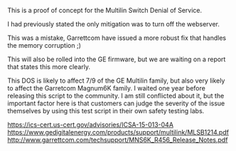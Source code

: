 This is a proof of concept for the Multilin Switch Denial of Service. 

I had previously stated the only mitigation was to turn off the webserver. 

This was a mistake, Garrettcom have issued a more robust fix that handles the memory corruption ;)

This will also be rolled into the GE firmware, but we are waiting on a report that states this more clearly.

This DOS is likely to affect 7/9 of the GE Multilin family, but also very likely to affect
the Garretcom Magnum6K family. I waited one year before releasing this script to the community.
I am still conflicted about it, but the important factor here is that customers can judge the severity of the issue themselves by using this test script in their own safety testing labs.

https://ics-cert.us-cert.gov/advisories/ICSA-15-013-04A
https://www.gedigitalenergy.com/products/support/multilink/MLSB1214.pdf
http://www.garrettcom.com/techsupport/MNS6K_R456_Release_Notes.pdf
